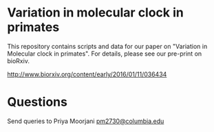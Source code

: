 # Variation in molecular clock in primates

This repository contains scripts and data for our paper on "Variation in Molecular clock in primates". For details, please see our pre-print on bioRxiv. 

http://www.biorxiv.org/content/early/2016/01/11/036434

# Questions
Send queries to Priya Moorjani <pm2730@columbia.edu>
